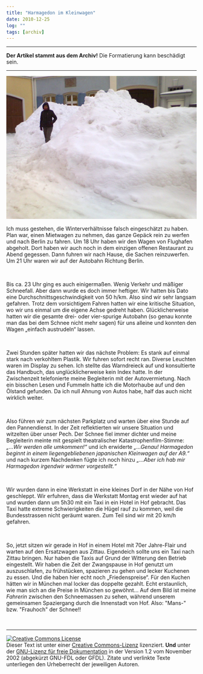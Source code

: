 ```yaml
---
title: "Harmagedon im Kleinwagen"
date: 2010-12-25
log: ""
tags: [archiv]
---
```

<hr><b>Der Artikel stammt aus dem Archiv!</b> Die Formatierung kann beschädigt sein.<hr>

![schnee_weblog.JPG](schnee_weblog.JPG)

Ich muss gestehen, die Winterverh&auml;ltnisse falsch eingesch&auml;tzt zu haben. Plan war, einen Mietwagen zu nehmen, das ganze Gep&auml;ck rein zu werfen und nach Berlin zu fahren. Um 18 Uhr haben wir den Wagen von Flughafen abgeholt. Dort haben wir auch noch in dem einzigen offenen Restaurant zu Abend gegessen. Dann fuhren wir nach Hause, die Sachen reinzuwerfen. Um 21 Uhr waren wir auf der Autobahn Richtung Berlin.</p>
<!--break-->
<p>&nbsp;</p>
<p style="margin-bottom: 0cm;">Bis ca. 23 Uhr ging es auch einigerma&szlig;en. Wenig Verkehr und m&auml;&szlig;iger Schneefall. Aber dann wurde es doch immer  heftiger. Wir hatten bis Dato eine Durchschnittsgeschwindigkeit von 50 h/km. Also sind wir sehr langsam gefahren. Trotz dem vorsichtigem Fahren hatten wir eine kritische Situation, wo wir uns einmal um die eigene Achse gedreht haben. Gl&uuml;cklicherweise hatten wir die gesamte drei- oder vier-spurige Autobahn (so genau konnte man das bei dem Schnee nicht mehr sagen)  f&uuml;r uns alleine und konnten den Wagen &bdquo;einfach austrudeln&ldquo; lassen.</p>
<p style="margin-bottom: 0cm;">&nbsp;</p>
<p style="margin-bottom: 0cm;">Zwei Stunden sp&auml;ter hatten wir das n&auml;chste Problem: Es stank auf einmal stark nach verkohltem Plastik. Wir fuhren sofort recht ran. Diverse Leuchten waren im Display zu sehen. Ich stellte das Warndreieck auf  und konsultierte das Handbuch, das ungl&uuml;cklicherweise kein Index hatte. In der Zwischenzeit telefonierte meine Begleiterin mit der Autovermietung. Nach ein bisschen Lesen und Fummeln hatte ich die Motorhaube auf und den &Ouml;lstand gefunden. Da ich null Ahnung von Autos habe, half das auch nicht wirklich weiter.</p>
<p style="margin-bottom: 0cm;">&nbsp;</p>
<p style="margin-bottom: 0cm;">Also f&uuml;hren wir zum n&auml;chsten Parkplatz und warten &uuml;ber eine Stunde auf den Pannendienst. In der Zeit reflektierten wir unsere Situation und witzelten &uuml;ber unser Pech. Der Schnee fiel immer dichter und meine Begleiterin meinte mit gespielt theatralischer Katastrophenfilm-Stimme: <em>&bdquo;...Wir werden alle  umkommen!&ldquo;</em> und ich erwiderte <em>&bdquo;...Genau! Harmagedon beginnt in einem liegengebliebenen japanischen Kleinwagen auf der A9.&ldquo;</em> und nach kurzem Nachdenken f&uuml;gte ich noch hinzu <em>&bdquo;...Aber ich hab mir Harmagedon irgendwir w&auml;rmer vorgestellt.&ldquo;</em></p>
<p style="margin-bottom: 0cm;">&nbsp;</p>
<p style="margin-bottom: 0cm;">Wir wurden dann in eine Werkstatt in eine kleines Dorf in der N&auml;he von Hof geschleppt. Wir erfuhren, dass die Werkstatt Montag erst wieder auf hat und wurden dann um 5h30 mit ein Taxi in ein Hotel in Hof gebracht. Das Taxi hatte extreme Schwierigkeiten die H&uuml;gel rauf zu kommen, weil die Bundesstrassen nicht ger&auml;umt waren. Zum Teil sind wir mit 20 km/h gefahren.</p>
<p style="margin-bottom: 0cm;">&nbsp;</p>
<p style="margin-bottom: 0cm;">So, jetzt sitzen wir gerade in Hof in einem Hotel mit 70er Jahre-Flair und warten auf den Ersatzwagen aus Zittau. Eigendeich sollte uns ein Taxi nach Zittau bringen. Nur haben die Taxis auf Grund der Witterung den Betrieb eingestellt. Wir haben die Zeit der Zwangspause in Hof genutzt um auszuschlafen, zu fr&uuml;hst&uuml;cken, spazieren zu gehen und lecker Kuchenen zu essen. Und die haben hier echt noch &bdquo;Friedenspreise&ldquo;. F&uuml;r den Kuchen h&auml;tten wir in M&uuml;nchen mal locker das doppelte gezahlt. Echt erstaunlich, wie man sich an die Preise in M&uuml;nchen so gew&ouml;hnt... Auf dem Bild ist meine <em>Fahrerin</em> zwischen den Schneemassen zu sehen, w&auml;hrend unserem gemeinsamen Spaziergang durch die Innenstadt von Hof. Also: &quot;Mans-&quot; bzw. &quot;Frauhoch&quot; der Schnee!!</p>
<p>&nbsp;</p>
<hr />
<p><a rel="license" href="http://creativecommons.org/licenses/by-sa/3.0/de/"><img alt="Creative Commons License" style="border-width: 0pt;" src="http://i.creativecommons.org/l/by-sa/3.0/de/88x31.png" /></a> <br />
Dieser <span xmlns:dc="http://purl.org/dc/elements/1.1/" href="http://purl.org/dc/dcmitype/Text" rel="dc:type">Text</span> ist unter einer <a rel="license" href="http://creativecommons.org/licenses/by-sa/3.0/de/">Creative Commons-Lizenz</a> lizenziert. <b>Und</b> unter der <a href="http://de.wikipedia.org/wiki/GFDL">GNU-Lizenz f&uuml;r freie Dokumentation</a> in der Version 1.2 vom November 2002 (abgek&uuml;rzt GNU-FDL oder GFDL). Zitate und verlinkte Texte unterliegen den Urheberrecht der jeweiligen Autoren.</p>

